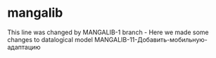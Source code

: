 # mangalib
This line was changed by MANGALIB-1 branch - Here we made some changes to datalogical model
MANGALIB-11-Добавить-мобильную-адаптацию
